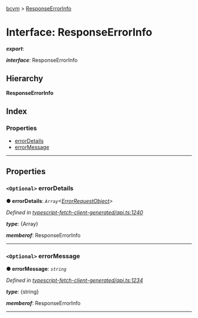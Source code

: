 [bcvm](../README.md) > [ResponseErrorInfo](../interfaces/responseerrorinfo.md)

# Interface: ResponseErrorInfo

*__export__*: 

*__interface__*: ResponseErrorInfo

## Hierarchy

**ResponseErrorInfo**

## Index

### Properties

* [errorDetails](responseerrorinfo.md#errordetails)
* [errorMessage](responseerrorinfo.md#errormessage)

---

## Properties

<a id="errordetails"></a>

### `<Optional>` errorDetails

**● errorDetails**: *`Array`<[ErrorRequestObject](errorrequestobject.md)>*

*Defined in [typescript-fetch-client-generated/api.ts:1240](https://github.com/boardwalktech/Boardwalk-Client-Virtual-Machine-JS/blob/bd51c2e/typescript/src/typescript-fetch-client-generated/api.ts#L1240)*

*__type__*: {Array<ErrorRequestObject>}

*__memberof__*: ResponseErrorInfo

___
<a id="errormessage"></a>

### `<Optional>` errorMessage

**● errorMessage**: *`string`*

*Defined in [typescript-fetch-client-generated/api.ts:1234](https://github.com/boardwalktech/Boardwalk-Client-Virtual-Machine-JS/blob/bd51c2e/typescript/src/typescript-fetch-client-generated/api.ts#L1234)*

*__type__*: {string}

*__memberof__*: ResponseErrorInfo

___

